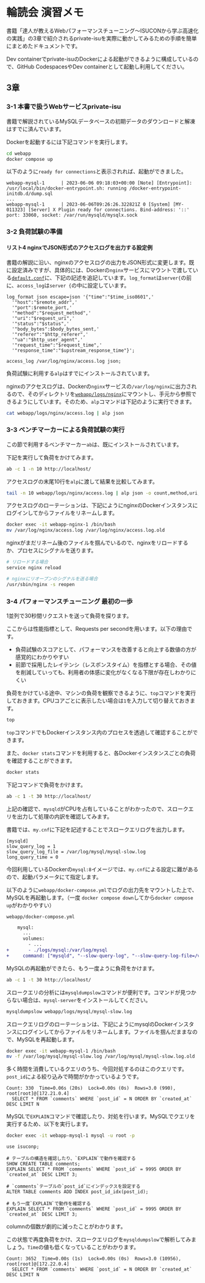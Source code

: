 # 輪読会 演習メモ

書籍「達人が教えるWebパフォーマンスチューニング～ISUCONから学ぶ高速化の実践」の3章で紹介されるprivate-isuを実際に動かしてみるための手順を簡単にまとめたドキュメントです。

Dev containerでprivate-isuのDockerによる起動ができるように構成しているので、GitHub CodespacesやDev containerとして起動し利用してください。

## 3章

### 3-1 本書で扱うWebサービスprivate-isu

書籍で解説されているMySQLデータベースの初期データのダウンロードと解凍はすでに済んでいます。

Dockerを起動するには下記コマンドを実行します。

```bash
cd webapp
docker compose up
```

以下のように`ready for connections`と表示されれば、起動ができました。

```
webapp-mysql-1      | 2023-06-06 09:18:03+00:00 [Note] [Entrypoint]: /usr/local/bin/docker-entrypoint.sh: running /docker-entrypoint-initdb.d/dump.sql
...
webapp-mysql-1      | 2023-06-06T09:26:26.322821Z 0 [System] [MY-011323] [Server] X Plugin ready for connections. Bind-address: '::' port: 33060, socket: /var/run/mysqld/mysqlx.sock
```

### 3-2 負荷試験の準備

#### リスト4 nginxでJSON形式のアクセスログを出力する設定例

書籍の解説に沿い、nginxのアクセスログの出力をJSON形式に変更します。既に設定済みですが、具体的には、Dockerの`nginx`サービスにマウントで渡している[`default.conf`](./webapp/etc/nginx/conf.d/default.conf)に、下記の記述を追記しています。`log_format`は`server{`の前に、`access_log`は`server {`の中に設定しています。

```
log_format json escape=json '{"time":"$time_iso8601",'
  '"host":"$remote_addr",'
  '"port":$remote_port,'
  '"method":"$request_method",'
  '"uri":"$request_uri",'
  '"status":"$status",'
  '"body_bytes":$body_bytes_sent,'
  '"referer":"$http_referer",'
  '"ua":"$http_user_agent",'
  '"request_time":"$request_time",'
  '"response_time":"$upstream_response_time"}';
```

```
access_log /var/log/nginx/access.log json;
```

負荷試験に利用する`alp`はすでにインストールされています。

nginxのアクセスログは、Dockerの`nginx`サービスの`/var/log/nginx`に出力されるので、そのディレクトリを[`webapp/logs/nginx`](./webapp/logs/nginx)にマウントし、手元から参照できるようにしています。そのため、`alp`コマンドは下記のように実行できます。

```bash
cat webapp/logs/nginx/access.log | alp json
```

### 3-3 ベンチマーカーによる負荷試験の実行

この節で利用するベンチマーカー`ab`は、既にインストールされています。

下記を実行して負荷をかけてみます。

```bash
ab -c 1 -n 10 http://localhost/
```

アクセスログの末尾10行を`alp`に渡して結果を比較してみます。

```bash
tail -n 10 webapp/logs/nginx/access.log | alp json -o count,method,uri,min,avg,max
```

アクセスログのローテーションは、下記にようにnginxのDockerインスタンスにログインしてからファイルをリネームします。

```bash
docker exec -it webapp-nginx-1 /bin/bash
mv /var/log/nginx/access.log /var/log/nginx/access.log.old
```

nginxがまだリネーム後のファイルを掴んでいるので、nginxをリロードするか、プロセスにシグナルを送ります。

```bash
# リロードする場合
service nginx reload

# nginxにリオープンのシグナルを送る場合
/usr/sbin/nginx -s reopen
```

### 3-4 パフォーマンスチューニング 最初の一歩

1並列で30秒間リクエストを送って負荷を探ります。

ここからは性能指標として、Requests per secondを用います。以下の理由です。

- 負荷試験のスコアとして、パフォーマンスを改善すると向上する数値の方が感覚的にわかりやすい
- 前節で採用したレイテンシ（レスポンスタイム）を指標とする場合、その値を削減していっても、利用者の体感に変化がなくなる下限が存在しわかりにくい

負荷をかけている途中、マシンの負荷を観察できるように、`top`コマンドを実行しておきます。CPUコアごとに表示したい場合は`1`を入力して切り替えておきます。

```bash
top
```

`top`コマンドでもDockerインスタンス内のプロセスを透過して確認することができます。

また、`docker stats`コマンドを利用すると、各Dockerインスタンスごとの負荷を確認することができます。

```bash
docker stats
```

下記コマンドで負荷をかけます。

```bash
ab -c 1 -t 30 http://localhost/
```

上記の確認で、`mysqld`がCPUを占有していることがわかったので、スロークエリを出力して処理の内訳を確認してみます。

書籍では、`my.cnf`に下記を記述することでスロークエリログを出力します。

```
[mysqld]
slow_query_log = 1
slow_query_log_file = /var/log/mysql/mysql-slow.log
long_query_time = 0
```

今回利用しているDockerの`mysql:8`イメージでは、`my.cnf`による設定に難があるので、起動パラメータにて指定します。

以下のように`webapp/docker-compose.yml`でログの出力先をマウントした上で、MySQLを再起動します。（一度 `docker compose down`してから`docker compose up`がわかりやすい）

`webapp/docker-compose.yml`

```diff
    mysql:
      ...
      volumes:
        - ...
+       - ./logs/mysql:/var/log/mysql
+     command: ["mysqld", "--slow-query-log", "--slow-query-log-file=/var/log/mysql/mysql-slow.log", "--long-query-time=0"]
```

MySQLの再起動ができたら、もう一度ように負荷をかけます。

```bash
ab -c 1 -t 30 http://localhost/
```

スロークエリの分析には`mysqldumpslow`コマンドが便利です。コマンドが見つからない場合は、`mysql-server`をインストールしてください。

```bash
mysqldumpslow webapp/logs/mysql/mysql-slow.log
```

スロークエリログのローテーションは、下記にようにmysqlのDockerインスタンスにログインしてからファイルをリネームします。ファイルを掴んだままなので、MySQLを再起動します。

```bash
docker exec -it webapp-mysql-1 /bin/bash
mv -f /var/log/mysql/mysql-slow.log /var/log/mysql/mysql-slow.log.old
```

多く時間を消費しているクエリのうち、今回対処するのはこのクエリです。`post_id`による絞り込みで時間がかかっているようです。

```
Count: 330  Time=0.06s (20s)  Lock=0.00s (0s)  Rows=3.0 (990), root[root]@[172.21.0.4]
  SELECT * FROM `comments` WHERE `post_id` = N ORDER BY `created_at` DESC LIMIT N
```

MySQLで`EXPLAIN`コマンドで確認したり、対処を行います。MySQLでクエリを実行するため、以下を実行します。

```bash
docker exec -it webapp-mysql-1 mysql -u root -p
```

```mysql
use isuconp;

# テーブルの構造を確認したり、`EXPLAIN`で動作を確認する
SHOW CREATE TABLE comments;
EXPLAIN SELECT * FROM `comments` WHERE `post_id` = 9995 ORDER BY `created_at` DESC LIMIT 3;

# `comments`テーブルの`post_id`にインデックスを設定する
ALTER TABLE comments ADD INDEX post_id_idx(post_id);

# もう一度`EXPLAIN`で動作を確認する
EXPLAIN SELECT * FROM `comments` WHERE `post_id` = 9995 ORDER BY `created_at` DESC LIMIT 3;
```

columnの個数が劇的に減ったことがわかります。

この状態で再度負荷をかけ、スロークエリログを`mysqldumpslow`で解析してみましょう。`Time`の値も低くなっていることがわかります。

```
Count: 3652  Time=0.00s (1s)  Lock=0.00s (0s)  Rows=3.0 (10956), root[root]@[172.22.0.4]
  SELECT * FROM `comments` WHERE `post_id` = N ORDER BY `created_at` DESC LIMIT N
```